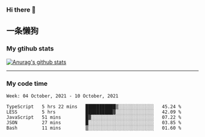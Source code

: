 ### Hi there 👋

## 一条懒狗
<!--
**kiss-me-quickly/kiss-me-quickly** is a ✨ _special_ ✨ repository because its `README.md` (this file) appears on your GitHub profile.

Here are some ideas to get you started:

- 🔭 I’m currently working on ...
- 🌱 I’m currently learning ...
- 👯 I’m looking to collaborate on ...
- 🤔 I’m looking for help with ...
- 💬 Ask me about ...
- 📫 How to reach me: ...
- 😄 Pronouns: ...
- ⚡ Fun fact: ...
-->


### My gtihub stats

[![Anurag's github stats](https://github-readme-stats.vercel.app/api?username=kiss-me-quickly)](https://github.com/anuraghazra/github-readme-stats)

***

### My code time

<!--START_SECTION:waka-->
```text
Week: 04 October, 2021 - 10 October, 2021

TypeScript   5 hrs 22 mins   ███████████▒░░░░░░░░░░░░░   45.24 % 
LESS         5 hrs           ██████████▓░░░░░░░░░░░░░░   42.09 % 
JavaScript   51 mins         █▓░░░░░░░░░░░░░░░░░░░░░░░   07.22 % 
JSON         27 mins         █░░░░░░░░░░░░░░░░░░░░░░░░   03.85 % 
Bash         11 mins         ▒░░░░░░░░░░░░░░░░░░░░░░░░   01.60 % 
```
<!--END_SECTION:waka-->
